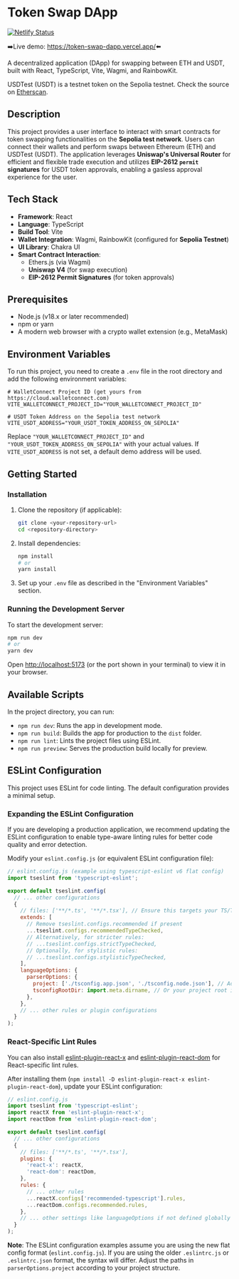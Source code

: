 # Token Swap DApp

[![Netlify Status](https://api.netlify.com/api/v1/badges/491d0c9e-0604-4309-95b7-9b39fcd4aa97/deploy-status)](https://app.netlify.com/projects/uniswap-v4-token-swap/deploys)

➡️Live demo: <https://token-swap-dapp.vercel.app/>⬅️

A decentralized application (DApp) for swapping between ETH and USDT, built with React, TypeScript, Vite, Wagmi, and RainbowKit.

USDTest (USDT) is a testnet token on the Sepolia testnet. Check the source on [Etherscan](https://sepolia.etherscan.io/address/0xbAce3798896B6e8dcBBe26B7A698150c98ba67d0).

## Description

This project provides a user interface to interact with smart contracts for token swapping functionalities on the **Sepolia test network**. Users can connect their wallets and perform swaps between Ethereum (ETH) and USDTest (USDT).
The application leverages **Uniswap's Universal Router** for efficient and flexible trade execution and utilizes **EIP-2612 `permit` signatures** for USDT token approvals, enabling a gasless approval experience for the user.

## Tech Stack

* **Framework**: React
* **Language**: TypeScript
* **Build Tool**: Vite
* **Wallet Integration**: Wagmi, RainbowKit (configured for **Sepolia Testnet**)
* **UI Library**: Chakra UI
* **Smart Contract Interaction**:
  * Ethers.js (via Wagmi)
  * **Uniswap V4** (for swap execution)
  * **EIP-2612 Permit Signatures** (for token approvals)

## Prerequisites

* Node.js (v18.x or later recommended)
* npm or yarn
* A modern web browser with a crypto wallet extension (e.g., MetaMask)

## Environment Variables

To run this project, you need to create a `.env` file in the root directory and add the following environment variables:

```env
# WalletConnect Project ID (get yours from https://cloud.walletconnect.com)
VITE_WALLETCONNECT_PROJECT_ID="YOUR_WALLETCONNECT_PROJECT_ID"

# USDT Token Address on the Sepolia test network
VITE_USDT_ADDRESS="YOUR_USDT_TOKEN_ADDRESS_ON_SEPOLIA"
```

Replace `"YOUR_WALLETCONNECT_PROJECT_ID"` and `"YOUR_USDT_TOKEN_ADDRESS_ON_SEPOLIA"` with your actual values. If `VITE_USDT_ADDRESS` is not set, a default demo address will be used.

## Getting Started

### Installation

1. Clone the repository (if applicable):

    ```bash
    git clone <your-repository-url>
    cd <repository-directory>
    ```

2. Install dependencies:

    ```bash
    npm install
    # or
    yarn install
    ```

3. Set up your `.env` file as described in the "Environment Variables" section.

### Running the Development Server

To start the development server:

```bash
npm run dev
# or
yarn dev
```

Open [http://localhost:5173](http://localhost:5173) (or the port shown in your terminal) to view it in your browser.

## Available Scripts

In the project directory, you can run:

* `npm run dev`: Runs the app in development mode.
* `npm run build`: Builds the app for production to the `dist` folder.
* `npm run lint`: Lints the project files using ESLint.
* `npm run preview`: Serves the production build locally for preview.

## ESLint Configuration

This project uses ESLint for code linting. The default configuration provides a minimal setup.

### Expanding the ESLint Configuration

If you are developing a production application, we recommend updating the ESLint configuration to enable type-aware linting rules for better code quality and error detection.

Modify your `eslint.config.js` (or equivalent ESLint configuration file):

```javascript
// eslint.config.js (example using typescript-eslint v6 flat config)
import tseslint from 'typescript-eslint';

export default tseslint.config(
  // ... other configurations
  {
    // files: ['**/*.ts', '**/*.tsx'], // Ensure this targets your TS/TSX files
    extends: [
      // Remove tseslint.configs.recommended if present
      ...tseslint.configs.recommendedTypeChecked,
      // Alternatively, for stricter rules:
      // ...tseslint.configs.strictTypeChecked,
      // Optionally, for stylistic rules:
      // ...tseslint.configs.stylisticTypeChecked,
    ],
    languageOptions: {
      parserOptions: {
        project: ['./tsconfig.app.json', './tsconfig.node.json'], // Adjust paths as needed
        tsconfigRootDir: import.meta.dirname, // Or your project root if not using import.meta.dirname
      },
    },
    // ... other rules or plugin configurations
  }
);
```

### React-Specific Lint Rules

You can also install [eslint-plugin-react-x](https://github.com/Rel1cx/eslint-react/tree/main/packages/plugins/eslint-plugin-react-x) and [eslint-plugin-react-dom](https://github.com/Rel1cx/eslint-react/tree/main/packages/plugins/eslint-plugin-react-dom) for React-specific lint rules.

After installing them (`npm install -D eslint-plugin-react-x eslint-plugin-react-dom`), update your ESLint configuration:

```javascript
// eslint.config.js
import tseslint from 'typescript-eslint';
import reactX from 'eslint-plugin-react-x';
import reactDom from 'eslint-plugin-react-dom';

export default tseslint.config(
  // ... other configurations
  {
    // files: ['**/*.ts', '**/*.tsx'],
    plugins: {
      'react-x': reactX,
      'react-dom': reactDom,
    },
    rules: {
      // ... other rules
      ...reactX.configs['recommended-typescript'].rules,
      ...reactDom.configs.recommended.rules,
    },
    // ... other settings like languageOptions if not defined globally
  }
);
```

**Note**: The ESLint configuration examples assume you are using the new flat config format (`eslint.config.js`). If you are using the older `.eslintrc.js` or `.eslintrc.json` format, the syntax will differ. Adjust the paths in `parserOptions.project` according to your project structure.
